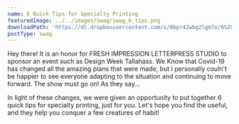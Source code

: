 ```yaml
---
name: 6 Quick Tips for Specialty Printing
featuredImage: ../../images/swag/swag_6_tips.png
downloadPath: 'https://dl.dropboxusercontent.com/s/8bpr42wbg2lgm7o/6%20Quick%20Tips%20for%20Specialty%20Printing%20-%20by%20Fresh%20Impression.pdf?dl=0'
postType: swag
---
```


Hey there! It is an honor for FRESH IMPRESSION LETTERPRESS STUDIO to sponsor an event such as Design Week Tallahass. We Know that Covid-19 has changed all the amazing plans that were made, but I personally couln't be happier to see everyone adapting to the situation and continuing to move forward. The show must go on! As they say...  

In light of these changes, we were given an opportunity to put together 6 quick tips for specialty printing, just for you. Let's hope you find the useful, and they help you conquer a few creatures of habit!
